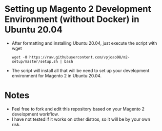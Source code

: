 # Setting up Magento 2 Development Environment (without Docker) in Ubuntu 20.04

* After formatting and installing Ubuntu 20.04, just execute the script with wget

	```wget -O https://raw.githubusercontent.com/vpjoao98/m2-setup/master/setup.sh | bash```

* The script will install all that will be need to set up your development environment for Magento 2 in Ubuntu 20.04.

# Notes

* Feel free to fork and edit this repository based on your Magento 2 development workflow.
* I have not tested if it works on other distros, so it will be by your own risk.